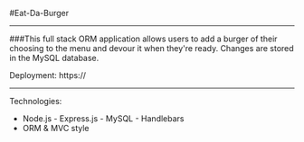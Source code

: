 #Eat-Da-Burger
***
###This full stack ORM application allows users to add a burger of their choosing to the menu and devour it when they're ready. Changes are stored in the MySQL database.

Deployment: https://

***

Technologies:
* Node.js - Express.js - MySQL - Handlebars
* ORM & MVC style
